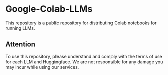 # Google-Colab-LLMs
This repository is a public repository for distributing Colab notebooks for running LLMs.

## Attention
To use this repository, please understand and comply with the terms of use for each LLM and Huggingface.
We are not responsible for any damage you may incur while using our services.
